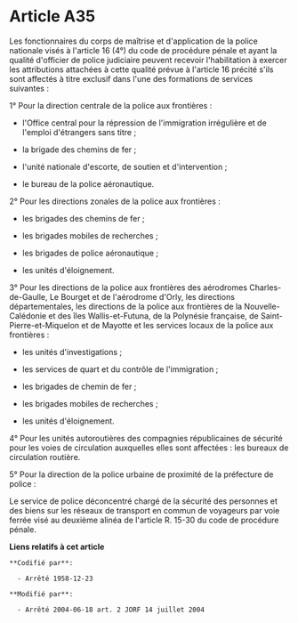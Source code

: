 # Article A35

Les fonctionnaires du corps de maîtrise et d'application de la police nationale visés à l'article 16 (4°) du code de
procédure pénale et ayant la qualité d'officier de police judiciaire peuvent recevoir l'habilitation à exercer les
attributions attachées à cette qualité prévue à l'article 16 précité s'ils sont affectés à titre exclusif dans l'une des
formations de services suivantes :

1° Pour la direction centrale de la police aux frontières :

- l'Office central pour la répression de l'immigration irrégulière et de l'emploi d'étrangers sans titre ;

- la brigade des chemins de fer ;

- l'unité nationale d'escorte, de soutien et d'intervention ;

- le bureau de la police aéronautique.

2° Pour les directions zonales de la police aux frontières :

- les brigades des chemins de fer ;

- les brigades mobiles de recherches ;

- les brigades de police aéronautique ;

- les unités d'éloignement.

3° Pour les directions de la police aux frontières des aérodromes Charles-de-Gaulle, Le Bourget et de l'aérodrome d'Orly, les
directions départementales, les directions de la police aux frontières de la Nouvelle-Calédonie et des îles Wallis-et-Futuna,
de la Polynésie française, de Saint-Pierre-et-Miquelon et de Mayotte et les services locaux de la police aux frontières :

- les unités d'investigations ;

- les services de quart et du contrôle de l'immigration ;

- les brigades de chemin de fer ;

- les brigades mobiles de recherches ;

- les unités d'éloignement.

4° Pour les unités autoroutières des compagnies républicaines de sécurité pour les voies de circulation auxquelles elles sont
affectées : les bureaux de circulation routière.

5° Pour la direction de la police urbaine de proximité de la préfecture de police :

Le service de police déconcentré chargé de la sécurité des personnes et des biens sur les réseaux de transport en commun de
voyageurs par voie ferrée visé au deuxième alinéa de l'article R. 15-30 du code de procédure pénale.

**Liens relatifs à cet article**

	**Codifié par**:

	  - Arrêté 1958-12-23

	**Modifié par**:

	  - Arrêté 2004-06-18 art. 2 JORF 14 juillet 2004

